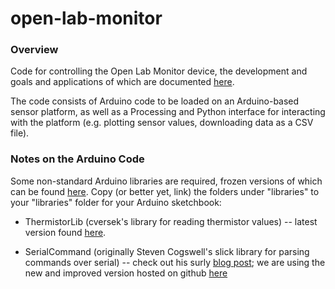 open-lab-monitor
=================

### Overview

Code for controlling the Open Lab Monitor device, the development and goals and applications of which are documented [here](https://github.com/Pioneer-Valley-Open-Science/pioneer-valley-open-science.github.com/issues/8).

The code consists of Arduino code to be loaded on an Arduino-based sensor platform, as well as a Processing and Python interface for interacting with the platform (e.g. plotting sensor values, downloading data as a CSV file). 

### Notes on the Arduino Code

Some non-standard Arduino libraries are required, frozen versions of which can be found [here](https://github.com/cversek/umass-physics).  Copy (or better yet, link) the folders under "libraries" to your "libraries" folder for your Arduino sketchbook:

* ThermistorLib (cversek's library for reading thermistor values) -- latest version found [here](https://github.com/cversek/umass-physics).
                                                                  
* SerialCommand (originally Steven Cogswell's slick library for parsing commands over serial)  -- check out his surly [blog post](http://husks.wordpress.com/2011/05/23/a-minimal-arduino-library-for-processing-serial-commands/); we are using the new and improved version hosted on github [here](https://github.com/kroimon/Arduino-SerialCommand)

